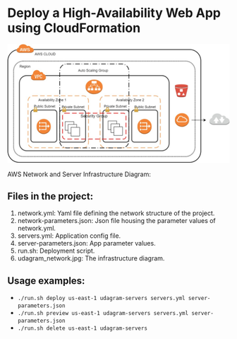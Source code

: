 # Deploy a High-Availability Web App using CloudFormation



![Infrastructure diagram](https://github.com/itoro-michael/cloud-formation-webapp/blob/main/udagram_network.jpg?raw=true)

AWS Network and Server Infrastructure Diagram:

## Files in the project:

1. network.yml: Yaml file defining the network structure of the project.
2. network-parameters.json: Json file housing the parameter values of network.yml.
3. servers.yml: Application config file.
4. server-parameters.json: App parameter values.
5. run.sh: Deployment script.
6. udagram_network.jpg: The infrastructure diagram.


## Usage examples:

-  `./run.sh deploy us-east-1 udagram-servers servers.yml server-parameters.json`   
-  `./run.sh preview us-east-1 udagram-servers servers.yml server-parameters.json`  
-  `./run.sh delete us-east-1 udagram-servers`